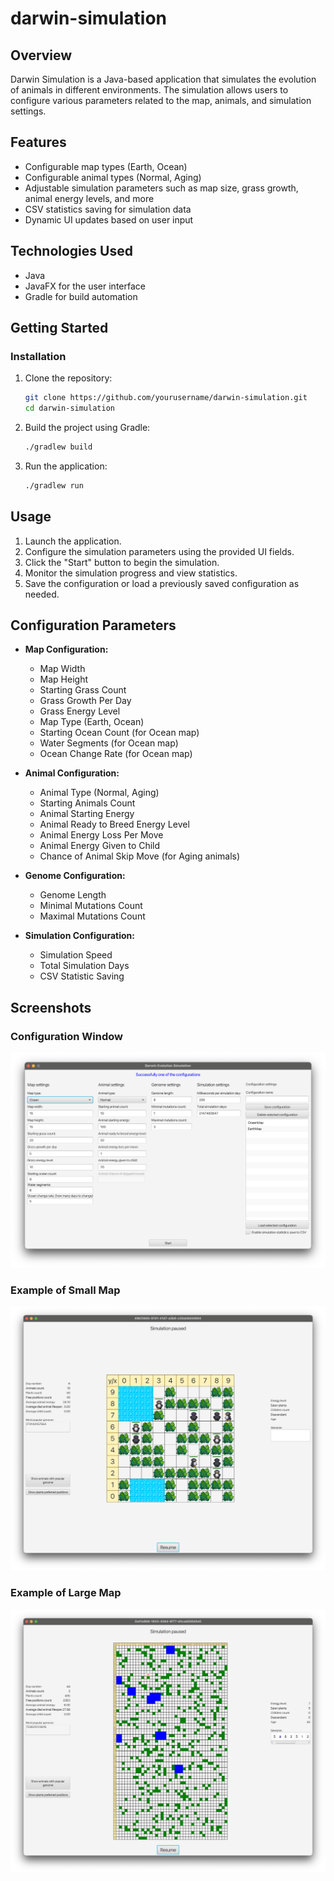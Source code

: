 # darwin-simulation



## Overview
Darwin Simulation is a Java-based application that simulates the evolution of animals in different environments. The simulation allows users to configure various parameters related to the map, animals, and simulation settings.

## Features
- Configurable map types (Earth, Ocean)
- Configurable animal types (Normal, Aging)
- Adjustable simulation parameters such as map size, grass growth, animal energy levels, and more
- CSV statistics saving for simulation data
- Dynamic UI updates based on user input

## Technologies Used
- Java
- JavaFX for the user interface
- Gradle for build automation

## Getting Started

### Installation
1. Clone the repository:
    ```sh
    git clone https://github.com/yourusername/darwin-simulation.git
    cd darwin-simulation
    ```

2. Build the project using Gradle:
    ```sh
    ./gradlew build
    ```

3. Run the application:
    ```sh
    ./gradlew run
    ```

## Usage
1. Launch the application.
2. Configure the simulation parameters using the provided UI fields.
3. Click the "Start" button to begin the simulation.
4. Monitor the simulation progress and view statistics.
5. Save the configuration or load a previously saved configuration as needed.

## Configuration Parameters
- **Map Configuration:**
    - Map Width
    - Map Height
    - Starting Grass Count
    - Grass Growth Per Day
    - Grass Energy Level
    - Map Type (Earth, Ocean)
    - Starting Ocean Count (for Ocean map)
    - Water Segments (for Ocean map)
    - Ocean Change Rate (for Ocean map)

- **Animal Configuration:**
    - Animal Type (Normal, Aging)
    - Starting Animals Count
    - Animal Starting Energy
    - Animal Ready to Breed Energy Level
    - Animal Energy Loss Per Move
    - Animal Energy Given to Child
    - Chance of Animal Skip Move (for Aging animals)

- **Genome Configuration:**
    - Genome Length
    - Minimal Mutations Count
    - Maximal Mutations Count

- **Simulation Configuration:**
    - Simulation Speed
    - Total Simulation Days
    - CSV Statistic Saving

## Screenshots

### Configuration Window

![Configuration Window](./images/configuration.png "Configuration Window")

### Example of Small Map
![Example of Small Map](./images/small_map.png "Example of small map")

### Example of Large Map
![Example of Large Map](./images/large_map.png "Example of large map")
